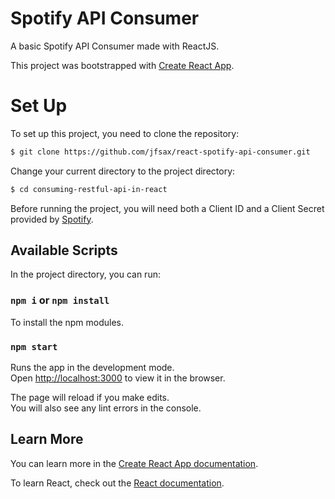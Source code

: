 # Spotify API Consumer

A basic Spotify API Consumer made with ReactJS.

This project was bootstrapped with [Create React App](https://github.com/facebook/create-react-app).

# Set Up

To set up this project, you need to clone the repository:
```bash
$ git clone https://github.com/jfsax/react-spotify-api-consumer.git
```

Change your current directory to the project directory:
```bash
$ cd consuming-restful-api-in-react
```

Before running the project, you will need both a Client ID and a Client Secret provided by [Spotify](https://developer.spotify.com/dashboard/).

## Available Scripts

In the project directory, you can run:

### `npm i` or `npm install`

To install the npm modules.

### `npm start`

Runs the app in the development mode.\
Open [http://localhost:3000](http://localhost:3000) to view it in the browser.

The page will reload if you make edits.\
You will also see any lint errors in the console.

## Learn More

You can learn more in the [Create React App documentation](https://facebook.github.io/create-react-app/docs/getting-started).

To learn React, check out the [React documentation](https://reactjs.org/).